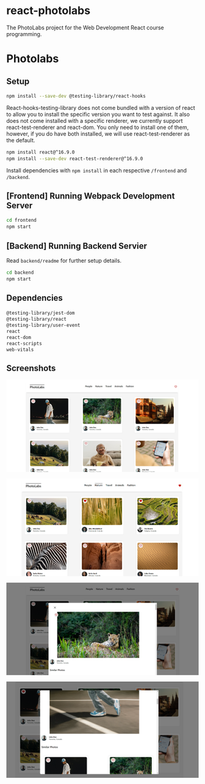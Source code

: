 # react-photolabs
The PhotoLabs project for the Web Development React course programming.

# Photolabs

## Setup

```sh
npm install --save-dev @testing-library/react-hooks
```

React-hooks-testing-library does not come bundled with a version of react to allow you to install the specific version you want to test against. It also does not come installed with a specific renderer, we currently support react-test-renderer and react-dom. You only need to install one of them, however, if you do have both installed, we will use react-test-renderer as the default. 

```sh
npm install react@^16.9.0
npm install --save-dev react-test-renderer@^16.9.0
```
Install dependencies with `npm install` in each respective `/frontend` and `/backend`.

## [Frontend] Running Webpack Development Server

```sh
cd frontend
npm start
```

## [Backend] Running Backend Servier

Read `backend/readme` for further setup details.

```sh
cd backend
npm start
```

## Dependencies

    @testing-library/jest-dom
    @testing-library/react
    @testing-library/user-event
    react
    react-dom
    react-scripts
    web-vitals
    
## Screenshots

![Main View](https://raw.githubusercontent.com/DaftTrash97/PhotoLabs1/c0a82c655880e84e6b476e1eccc14092734a9459/docs/mainView.png)

![Nature Topic View With Favorites Selected](https://raw.githubusercontent.com/DaftTrash97/PhotoLabs1/c0a82c655880e84e6b476e1eccc14092734a9459/docs/NatureTopicWithFavorites.png)

![Modal View](https://raw.githubusercontent.com/DaftTrash97/PhotoLabs1/c0a82c655880e84e6b476e1eccc14092734a9459/docs/modalView.png)

![Modal Similar Photos View](https://raw.githubusercontent.com/DaftTrash97/PhotoLabs1/c0a82c655880e84e6b476e1eccc14092734a9459/docs/modalSimilarPhotosView.png)